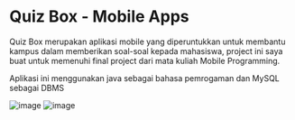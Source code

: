 # Quiz Box - Mobile Apps
Quiz Box merupakan aplikasi mobile yang diperuntukkan untuk membantu kampus dalam memberikan soal-soal kepada mahasiswa, project ini saya buat untuk memenuhi final project dari mata kuliah Mobile Programming.

Aplikasi ini menggunakan java sebagai bahasa pemrogaman dan MySQL sebagai DBMS

![image](https://user-images.githubusercontent.com/84274028/214825951-eeba7151-c8a4-47da-a7b5-0a5c2012e3d3.png)
![image](https://user-images.githubusercontent.com/84274028/214826135-6d603e79-358a-41cb-a90c-1d2b531366d7.png)
